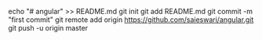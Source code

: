 echo "# angular" >> README.md
git init
git add README.md
git commit -m "first commit"
git remote add origin https://github.com/saieswari/angular.git
git push -u origin master
